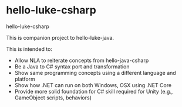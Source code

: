 # hello-luke-csharp
hello-luke-csharp

This is companion project to hello-luke-java.

This is intended to:
- Allow NLA to reiterate concepts from hello-java-csharp
- Be a Java to C# syntax port and transformation
- Show same programming concepts using a different language and platform
- Show how .NET can run on both Windows, OSX using .NET Core
- Provide more solid foundation for C# skill required for Unity (e.g., GameObject scripts, behaviors)